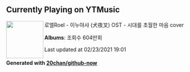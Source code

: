 ## Currently Playing on YTMusic

[<img align="left" width="100" src="https://i.ytimg.com/vi/gDjZKHxXqoA/sddefault.jpg?sqp=-oaymwEWCJADEOEBIAQqCghqEJQEGHgg6AJIWg&rs">](https://music.youtube.com/watch?v=gDjZKHxXqoA)

로엘Roel - 이누야샤 (犬夜叉) OST - 시대를 초월한 마음 cover

**Albums**: 조회수 604만회

Last updated at 02/23/2021 19:01

#### Generated with [20chan/github-now](https://github.com/20chan/github-now)


<!--
**20chan/20chan** is a ✨ _special_ ✨ repository because its `README.md` (this file) appears on your GitHub profile.

Here are some ideas to get you started:

- 🔭 I’m currently working on ...
- 🌱 I’m currently learning ...
- 👯 I’m looking to collaborate on ...
- 🤔 I’m looking for help with ...
- 💬 Ask me about ...
- 📫 How to reach me: ...
- 😄 Pronouns: ...
- ⚡ Fun fact: ...
-->
